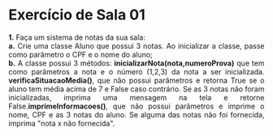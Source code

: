 # Exercício de Sala 01

<p align='justify'> 
    <strong>1.</strong> Faça um sistema de notas da sua sala:
    <br><strong>a.</strong> Crie uma classe Aluno que possui 3 notas. Ao inicializar a classe, passe como parâmetro o CPF e o nome do         aluno;
    <br><strong>b.</strong> A classe possui 3 métodos: <strong>inicializarNota(nota,numeroProva)</strong> que tem como parâmetros a nota e     o número (1,2,3) da nota a ser inicializada. <strong>verificaSituacaoMedia()</strong>, que não possui parâmetros e retorna True se o       aluno tem média acima de 7 e False caso contrário. Se as 3 notas não foram inicializadas, imprima uma mensagem na tela e retorne           False.<strong>imprimeInformacoes()</strong>, que não possui parâmetros e imprime o nome, CPF e as 3 notas do aluno. Se alguma das         notas não foi fornecida, imprima "nota x não fornecida".
</p>    
